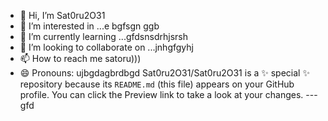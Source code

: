 - 👋 Hi, I’m Sat0ru2O31
- 👀 I’m interested in ...e bgfsgn ggb
- 🌱 I’m currently learning ...gfdsnsdrhjsrsh
- 💞️ I’m looking to collaborate on ...jnhgfgyhj
- 📫 How to reach me satoru)))
- 😄 Pronouns: ujbgdagbrdbgd
Sat0ru2O31/Sat0ru2O31 is a ✨ special ✨ repository because its `README.md` (this file) appears on your GitHub profile.
You can click the Preview link to take a look at your changes.
---gfd
